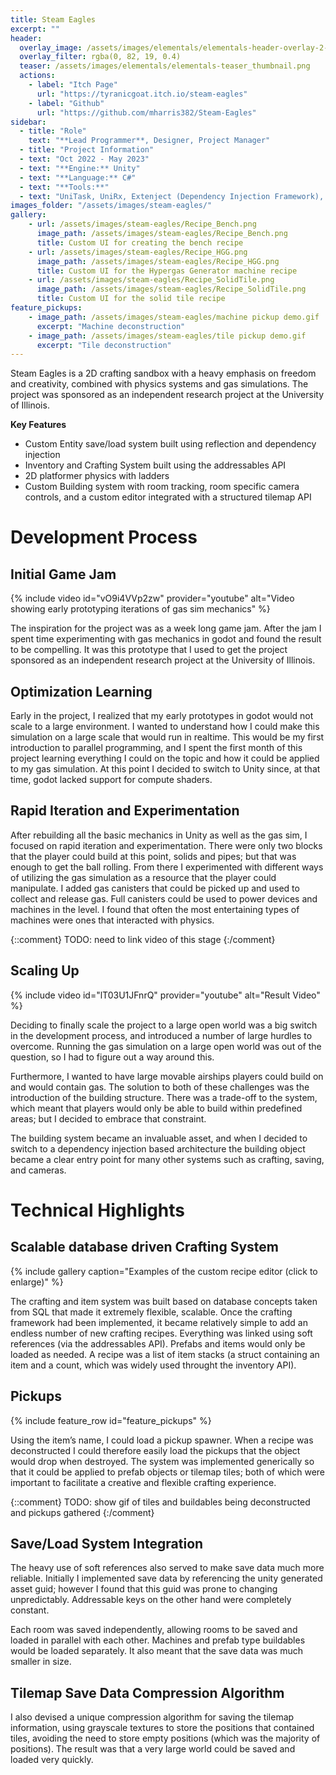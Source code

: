 ```yaml
---
title: Steam Eagles
excerpt: ""
header:
  overlay_image: /assets/images/elementals/elementals-header-overlay-2-copy.jpg
  overlay_filter: rgba(0, 82, 19, 0.4)
  teaser: /assets/images/elementals/elementals-teaser_thumbnail.png
  actions:
    - label: "Itch Page"
      url: "https://tyranicgoat.itch.io/steam-eagles"
    - label: "Github"
      url: "https://github.com/mharris382/Steam-Eagles"
sidebar:   
  - title: "Role"
    text: "**Lead Programmer**, Designer, Project Manager"
  - title: "Project Information"
  - text: "Oct 2022 - May 2023"
  - text: "**Engine:** Unity"
  - text: "**Language:** C#"
  - text: "**Tools:**"
  - text: "UniTask, UniRx, Extenject (Dependency Injection Framework), Cinemachine"
images_folder: "/assets/images/steam-eagles/"
gallery:
    - url: /assets/images/steam-eagles/Recipe_Bench.png
      image_path: /assets/images/steam-eagles/Recipe_Bench.png
      title: Custom UI for creating the bench recipe
    - url: /assets/images/steam-eagles/Recipe_HGG.png
      image_path: /assets/images/steam-eagles/Recipe_HGG.png
      title: Custom UI for the Hypergas Generator machine recipe
    - url: /assets/images/steam-eagles/Recipe_SolidTile.png
      image_path: /assets/images/steam-eagles/Recipe_SolidTile.png
      title: Custom UI for the solid tile recipe
feature_pickups:
    - image_path: /assets/images/steam-eagles/machine pickup demo.gif
      excerpt: "Machine deconstruction"
    - image_path: /assets/images/steam-eagles/tile pickup demo.gif
      excerpt: "Tile deconstruction"
---
```


Steam Eagles is a 2D crafting sandbox with a heavy emphasis on freedom and creativity, combined with physics systems and gas simulations.  The project was sponsored as an independent research project at the University of Illinois. 

**Key Features**

- Custom Entity save/load system built using reflection and dependency injection
- Inventory and Crafting System built using the addressables API
- 2D platformer physics with ladders 
- Custom Building system with room tracking, room specific camera controls, and a custom editor integrated with a structured tilemap API

# Development Process


## Initial Game Jam

{% include video id="vO9i4VVp2zw" provider="youtube" alt="Video showing early prototyping iterations of gas sim mechanics" %} 

The inspiration for the project was as a week long game jam.  After the jam I spent time experimenting with gas mechanics in godot and found the result to be compelling. It was this prototype that I used to get the project sponsored as an independent research project at the University of Illinois.

## Optimization Learning

Early in the project, I realized that my early prototypes in godot would not scale to a large environment.  I wanted to understand how I could make this simulation on a large scale that would run in realtime.  This would be my first introduction to parallel programming, and I spent the first month of this project learning everything I could on the topic and how it could be applied to my gas simulation.  At this point I decided to switch to Unity since, at that time, godot lacked support for compute shaders. 

## Rapid Iteration and Experimentation 

After rebuilding all the basic mechanics in Unity as well as the gas sim, I focused on rapid iteration and experimentation.  There were only two blocks that the player could build at this point, solids and pipes; but that was enough to get the ball rolling.  From there I experimented with different ways of utilizing the gas simulation as a resource that the player could manipulate.  I added gas canisters that could be picked up and used to collect and release gas.  Full canisters could be used to power devices and machines in the level.  I found that often the most entertaining types of machines were ones that interacted with physics.

{::comment}
TODO: need to link video of this stage
{:/comment}

## Scaling Up

{% include video id="lT03U1JFnrQ" provider="youtube" alt="Result Video" %} 

Deciding to finally scale the project to a large open world was a big switch in the development process, and introduced a number of large hurdles to overcome.  Running the gas simulation on a large open world was out of the question, so I had to figure out a way around this.   

Furthermore, I wanted to have large movable airships players could build on and would contain gas. The solution to both of these challenges was the introduction of the building structure. There was a trade-off to the system, which meant that players would only be able to build within predefined areas; but I decided to embrace that constraint.  

The building system became an invaluable asset, and when I decided to switch to a dependency injection based architecture the building object became a clear entry point for many other systems such as crafting, saving, and cameras.

# Technical Highlights

## Scalable database driven Crafting System

{% include gallery caption="Examples of the custom recipe editor (click to enlarge)" %}

The crafting and item system was built based on database concepts taken from SQL that made it extremely flexible, scalable. Once the crafting framework had been implemented, it became relatively simple to add an endless number of new crafting recipes. Everything was linked using soft references (via the addressables API). Prefabs and items would only be loaded as needed. A recipe was a list of item stacks (a struct containing an item and a count, which was widely used throught the inventory API).  

## Pickups

{% include feature_row id="feature_pickups" %} 

Using the item’s name, I could load a pickup spawner. When a recipe was deconstructed I could therefore easily load the pickups that the object would drop when destroyed. The system was implemented generically so that it could be applied to prefab objects or tilemap tiles; both of which were important to facilitate a creative and flexible crafting experience. 

{::comment}
TODO: show gif of tiles and buildables being deconstructed and pickups gathered
{:/comment}

## Save/Load System Integration

The heavy use of soft references also served to make save data much more reliable. Initially I implemented save data by referencing the unity generated asset guid; however I found that this guid was prone to changing unpredictably. Addressable keys on the other hand were completely constant.  

Each room was saved independently, allowing rooms to be saved and loaded in parallel with each other.  Machines and prefab type buildables would be loaded separately. It also meant that the save data was much smaller in size.  

## Tilemap Save Data Compression Algorithm

I also devised a unique compression algorithm for saving the tilemap information, using grayscale textures to store the positions that contained tiles, avoiding the need to store empty positions (which was the majority of positions). The result was that a very large world could be saved and loaded very quickly.
